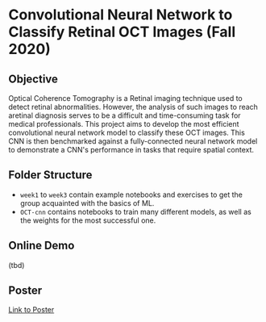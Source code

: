 # Convolutional Neural Network to Classify Retinal OCT Images (Fall 2020)
## Objective
Optical Coherence Tomography is a Retinal imaging technique used to detect retinal abnormalities. However, the analysis of such images to reach aretinal diagnosis serves to be a difficult and time-consuming task for medical professionals. This project aims to develop the most efficient convolutional neural network model to classify these OCT images. This CNN is then benchmarked against a fully-connected neural network model to demonstrate a CNN's performance in tasks that require spatial context.

## Folder Structure
- `week1` to `week3` contain example notebooks and exercises to get the group acquainted with the basics of ML.
- `OCT-cnn` contains notebooks to train many different models, as well as the weights for the most successful one.

## Online Demo
(tbd)
## Poster
[Link to Poster](https://github.com/ACM-Research/image-classification-cnn/blob/master/Poster.pdf)
